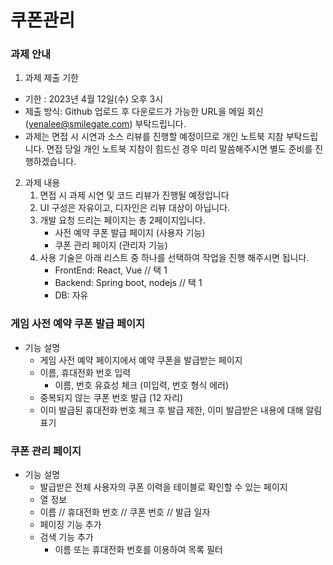 # 쿠폰관리

### 과제 안내 

1. 과제 제출 기한

- 기한 : 2023년 4월 12일(수) 오후 3시
- 제출 방식: Github 업로드 후 다운로드가 가능한 URL을 메일 회신 (yenalee@smilegate.com) 부탁드립니다.
- 과제는 면접 시 시연과 소스 리뷰를 진행할 예정이므로 개인 노트북 지참 부탁드립니다. 면접 당일 개인 노트북 지참이 힘드신 경우 미리 말씀해주시면 별도 준비를 진행하겠습니다.

2. 과제 내용 
   1. 면접 시 과제 시연 및 코드 리뷰가 진행될 예정입니다
   2. UI 구성은 자유이고, 디자인은 리뷰 대상이 아닙니다.
   3. 개발 요청 드리는 페이지는 총 2페이지입니다.
      - 사전 예약 쿠폰 발급 페이지 (사용자 기능)
      - 쿠폰 관리 페이지 (관리자 기능)
   4. 사용 기술은 아래 리스트 중 하나를 선택하여 작업을 진행 해주시면 됩니다.
      - FrontEnd: React, Vue // 택 1
      - Backend: Spring boot, nodejs // 택 1
      - DB: 자유

### 게임 사전 예약 쿠폰 발급 페이지
- 기능 설명
  - 게임 사전 예약 페이지에서 예약 쿠폰을 발급받는 페이지
  - 이름, 휴대전화 번호 입력
    - 이름, 번호 유효성 체크 (미입력, 번호 형식 에러)
  - 중복되지 않는 쿠폰 번호 발급 (12 자리)
  - 이미 발급된 휴대전화 번호 체크 후 발급 제한, 이미 발급받은 내용에 대해 알림 표기

### 쿠폰 관리 페이지
- 기능 설명
  - 발급받은 전체 사용자의 쿠폰 이력을 테이블로 확인할 수 있는 페이지
  - 열 정보 
  - 이름 // 휴대전화 번호 // 쿠폰 번호 // 발급 일자
  - 페이징 기능 추가
  - 검색 기능 추가
    - 이름 또는 휴대전화 번호를 이용하여 목록 필터
